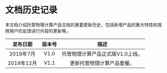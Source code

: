 # 文档历史记录

本文档介绍托管物理计算产品文档的重要更新历史，包括新增产品的重大特性和按照用户的反馈进行内容的更新等。<br />

|**发布日期**|**版本号**|**描述**|
|:--:|:--:|:--:|
|2019年7月|V1.0|托管物理计算产品正式版V1.0上线。|
|2019年12月|V1.1|更新托管物理计算产品套餐。|
